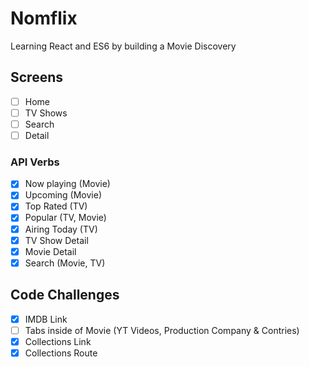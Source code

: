 # Nomflix
Learning React and ES6 by building a Movie Discovery

## Screens

- [ ] Home
- [ ] TV Shows
- [ ] Search
- [ ] Detail

### API Verbs

- [x] Now playing (Movie)
- [x] Upcoming (Movie)
- [x] Top Rated (TV)
- [x] Popular (TV, Movie)
- [x] Airing Today (TV)
- [x] TV Show Detail
- [x] Movie Detail
- [x] Search (Movie, TV)

## Code Challenges

- [x] IMDB Link
- [ ] Tabs inside of Movie (YT Videos, Production Company & Contries)
- [x] Collections Link
- [x] Collections Route